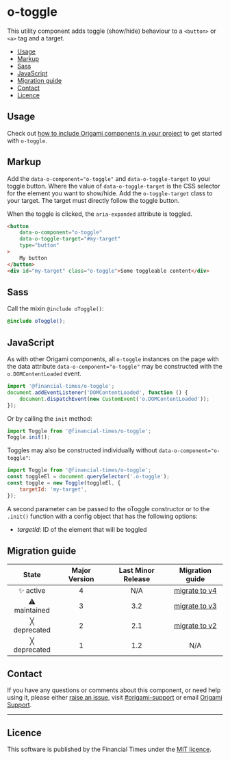 # o-toggle

This utility component adds toggle (show/hide) behaviour to a `<button>` or `<a>` tag and a target.

- [Usage](#usage)
- [Markup](#markup)
- [Sass](#sass)
- [JavaScript](#javascript)
- [Migration guide](#migration-guide)
- [Contact](#contact)
- [Licence](#licence)

## Usage

Check out [how to include Origami components in your project](https://origami.ft.com/documentation/components/#including-origami-components-in-your-project) to get started with `o-toggle`.

## Markup

Add the `data-o-component="o-toggle"` and `data-o-toggle-target` to your toggle button. Where the value of `data-o-toggle-target` is the CSS selector for the element you want to show/hide. Add the `o-toggle-target` class to your target. The target must directly follow the toggle button.

When the toggle is clicked, the `aria-expanded` attribute is toggled.

```html
<button
	data-o-component="o-toggle"
	data-o-toggle-target="#my-target"
	type="button"
>
	My button
</button>
<div id="my-target" class="o-toggle">Some toggleable content</div>
```

## Sass

Call the mixin `@include oToggle()`:

```scss
@include oToggle();
```

## JavaScript

As with other Origami components, all `o-toggle` instances on the page with the data attribute `data-o-component="o-toggle"` may be constructed with the `o.DOMContentLoaded` event.

```js
import '@financial-times/o-toggle';
document.addEventListener('DOMContentLoaded', function () {
	document.dispatchEvent(new CustomEvent('o.DOMContentLoaded'));
});
```

Or by calling the `init` method:

```js
import Toggle from '@financial-times/o-toggle';
Toggle.init();
```

Toggles may also be constructed individually without `data-o-component="o-toggle"`:

```js
import Toggle from '@financial-times/o-toggle';
const toggleEl = document.querySelector('.o-toggle');
const toggle = new Toggle(toggleEl, {
	targetId: 'my-target',
});
```

A second parameter can be passed to the oToggle constructor or to the `.init()` function with a config object that has the following options:

- _targetId_: ID of the element that will be toggled

## Migration guide

|    State     | Major Version | Last Minor Release |                    Migration guide                    |
| :----------: | :-----------: | :----------------: | :---------------------------------------------------: |
|  ✨ active   |       4       |        N/A         | [migrate to v4](MIGRATION.md#migrating-from-v3-to-v4) |
| ⚠ maintained |       3       |        3.2         | [migrate to v3](MIGRATION.md#migrating-from-v2-to-v3) |
| ╳ deprecated |       2       |        2.1         | [migrate to v2](MIGRATION.md#migrating-from-v1-to-v2) |
| ╳ deprecated |       1       |        1.2         |                          N/A                          |

## Contact

If you have any questions or comments about this component, or need help using it, please either [raise an issue](https://github.com/Financial-Times/o-toggle/issues), visit [#origami-support](https://financialtimes.slack.com/messages/origami-support/) or email [Origami Support](mailto:origami-support@ft.com).

---

## Licence

This software is published by the Financial Times under the [MIT licence](http://opensource.org/licenses/MIT).
